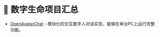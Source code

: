 # 🌱 数字生命项目汇总

- [OpenAvatarChat](https://github.com/HumanAIGC-Engineering/OpenAvatarChat.git) - 模块化的交互数字人对话实现，能够在单台PC上运行完整功能。
